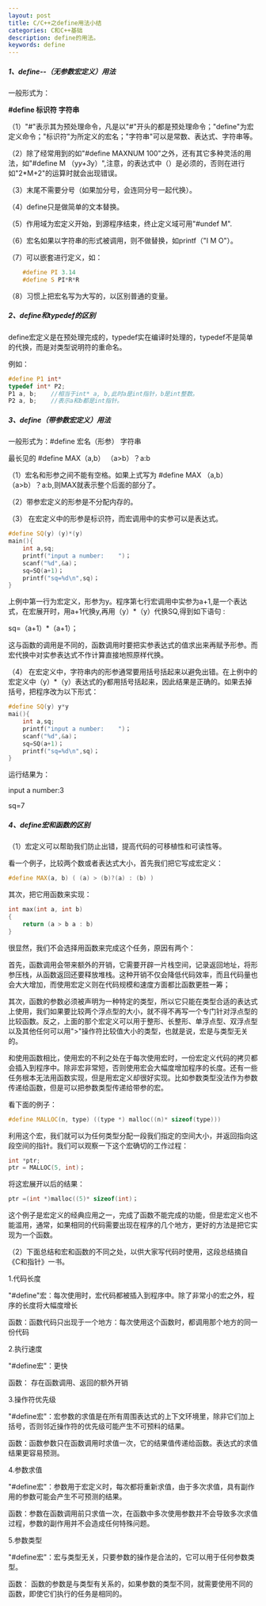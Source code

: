 ```yaml
---
layout: post
title: C/C++之define用法小结
categories: C和C++基础
description: define的用法。
keywords: define
---
```


##### 1、define--（无参数宏定义）用法

一般形式为：

**#define 标识符 字符串**

（1）"#"表示其为预处理命令，凡是以"#"开头的都是预处理命令；"define"为宏定义命令；"标识符"为所定义的宏名；"字符串"可以是常数、表达式、字符串等。

（2）除了经常用到的如"#define MAXNUM 100"之外，还有其它多种灵活的用法，如"#define M （y*y+3*y）",注意，的表达式中（）是必须的，否则在进行如"2*M+2"的运算时就会出现错误。

（3）末尾不需要分号（如果加分号，会连同分号一起代换）。

（4）define只是做简单的文本替换。

（5）作用域为宏定义开始，到源程序结束，终止定义域可用"#undef M".

（6）宏名如果以字符串的形式被调用，则不做替换，如printf（"I M O"）。

（7）可以嵌套进行定义，如：

```cpp
    #define PI 3.14
    #define S PI*R*R
```

（8）习惯上把宏名写为大写的，以区别普通的变量。


##### 2、define和typedef的区别

define宏定义是在预处理完成的，typedef实在编译时处理的，typedef不是简单的代换，而是对类型说明符的重命名。

例如：

```cpp
#define P1 int*
typedef int* P2;
P1 a, b;    //相当于int* a, b,此时a是int指针，b是int整数。
P2 a, b;    //表示a和b都是int指针。
```

##### 3、define（带参数宏定义）用法

一般形式为：#define 宏名（形参） 字符串

最长见的 #define MAX（a,b） （a>b）？a:b

（1）宏名和形参之间不能有空格。如果上式写为 #define MAX （a,b） （a>b）？a:b,则MAX就表示整个后面的部分了。

（2）带参宏定义的形参是不分配内存的。

（3） 在宏定义中的形参是标识符，而宏调用中的实参可以是表达式。

```cpp
#define SQ(y) (y)*(y)
main(){
    int a,sq;
    printf("input a number:    ")；
    scanf("%d",&a)；
    sq=SQ(a+1)；
    printf("sq=%d\n",sq)；
}
```

上例中第一行为宏定义，形参为y。程序第七行宏调用中实参为a+1,是一个表达式，在宏展开时，用a+1代换y,再用（y）*（y）代换SQ,得到如下语句 :

sq=（a+1）*（a+1）；

这与函数的调用是不同的，函数调用时要把实参表达式的值求出来再赋予形参。而宏代换中对实参表达式不作计算直接地照原样代换。

（4） 在宏定义中，字符串内的形参通常要用括号括起来以避免出错。在上例中的宏定义中（y）*（y）表达式的y都用括号括起来，因此结果是正确的。如果去掉括号，把程序改为以下形式：

```cpp
#define SQ(y) y*y
mai(){
    int a,sq;
    printf("input a number:    ")；
    scanf("%d",&a)；
    sq=SQ(a+1)；
    printf("sq=%d\n",sq)；
}
```

运行结果为：

input a number:3

sq=7



##### 4、define宏和函数的区别


（1）宏定义可以帮助我们防止出错，提高代码的可移植性和可读性等。
    
看一个例子，比较两个数或者表达式大小，首先我们把它写成宏定义：

```cpp
#define MAX(a, b) ( (a) > (b)?(a) : (b) )
```


其次，把它用函数来实现：

```cpp
int max(int a, int b)
{
    return (a > b a : b)
}    
```                  

很显然，我们不会选择用函数来完成这个任务，原因有两个：

首先，函数调用会带来额外的开销，它需要开辟一片栈空间，记录返回地址，将形参压栈，从函数返回还要释放堆栈。这种开销不仅会降低代码效率，而且代码量也会大大增加，而使用宏定义则在代码规模和速度方面都比函数更胜一筹；

其次，函数的参数必须被声明为一种特定的类型，所以它只能在类型合适的表达式上使用，我们如果要比较两个浮点型的大小，就不得不再写一个专门针对浮点型的比较函数。反之，上面的那个宏定义可以用于整形、长整形、单浮点型、双浮点型以及其他任何可以用">"操作符比较值大小的类型，也就是说，宏是与类型无关的。

和使用函数相比，使用宏的不利之处在于每次使用宏时，一份宏定义代码的拷贝都会插入到程序中。除非宏非常短，否则使用宏会大幅度增加程序的长度。还有一些任务根本无法用函数实现，但是用宏定义却很好实现。比如参数类型没法作为参数传递给函数，但是可以把参数类型传递给带参的宏。

看下面的例子：

```cpp
#define MALLOC(n, type) ((type *) malloc((n)* sizeof(type)))
```

利用这个宏，我们就可以为任何类型分配一段我们指定的空间大小，并返回指向这段空间的指针。我们可以观察一下这个宏确切的工作过程：

```cpp
int *ptr;
ptr = MALLOC(5, int)；
```

将这宏展开以后的结果：

```cpp
ptr =(int *)malloc((5)* sizeof(int)；
```

这个例子是宏定义的经典应用之一，完成了函数不能完成的功能，但是宏定义也不能滥用，通常，如果相同的代码需要出现在程序的几个地方，更好的方法是把它实现为一个函数。


（2）下面总结和宏和函数的不同之处，以供大家写代码时使用，这段总结摘自《C和指针》一书。

1.代码长度

"#define"宏：每次使用时，宏代码都被插入到程序中。除了非常小的宏之外，程序的长度将大幅度增长

函数：函数代码只出现于一个地方：每次使用这个函数时，都调用那个地方的同一份代码

2.执行速度

"#define宏"：更快

函数： 存在函数调用、返回的额外开销

3.操作符优先级

"#define宏"：宏参数的求值是在所有周围表达式的上下文环境里，除非它们加上括号，否则邻近操作符的优先级可能产生不可预料的结果。

函数：函数参数只在函数调用时求值一次，它的结果值传递给函数。表达式的求值结果更容易预测。

4.参数求值

"#define宏"：参数用于宏定义时，每次都将重新求值，由于多次求值，具有副作用的参数可能会产生不可预测的结果。

函数：参数在函数调用前只求值一次，在函数中多次使用参数并不会导致多次求值过程，参数的副作用并不会造成任何特殊问题。

5.参数类型

"#define宏"：宏与类型无关，只要参数的操作是合法的，它可以用于任何参数类型。

函数： 函数的参数是与类型有关系的，如果参数的类型不同，就需要使用不同的函数，即使它们执行的任务是相同的。